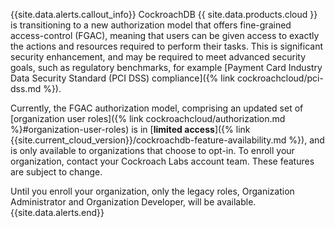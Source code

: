 {{site.data.alerts.callout_info}}
CockroachDB {{ site.data.products.cloud }} is transitioning to a new authorization model that offers fine-grained access-control (FGAC), meaning that users can be given access to exactly the actions and resources required to perform their tasks. This is significant security enhancement, and may be required to meet advanced security goals, such as regulatory benchmarks, for example [Payment Card Industry Data Security Standard (PCI DSS) compliance]({% link cockroachcloud/pci-dss.md %}).

Currently, the FGAC authorization model, comprising an updated set of [organization user roles]({% link cockroachcloud/authorization.md %}#organization-user-roles) is in [**limited access**]({% link {{site.current_cloud_version}}/cockroachdb-feature-availability.md %}), and is only available to organizations that choose to opt-in. To enroll your organization, contact your Cockroach Labs account team. These features are subject to change.

Until you enroll your organization, only the legacy roles, Organization Administrator and Organization Developer, will be available.
{{site.data.alerts.end}}
